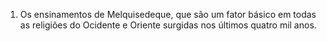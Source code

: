 ﻿1. Os ensinamentos de Melquisedeque, que são um fator básico em todas as religiões do Ocidente e Oriente surgidas nos últimos quatro mil anos.